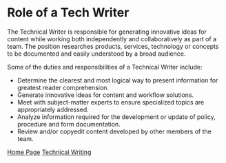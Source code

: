 # Role of a Tech Writer

The Technical Writer is responsible for generating innovative ideas for content while working both independently and collaboratively as part of a team. The position researches products, services, technology or concepts to be documented and easily understood by a broad audience.

Some of the duties and responsibilities of a Technical Writer include:

- Determine the clearest and most logical way to present information for greatest reader comprehension.
- Generate innovative ideas for content and workflow solutions.
- Meet with subject-matter experts to ensure specialized topics are appropriately addressed.
- Analyze information required for the development or update of policy, procedure and form documentation.
- Review and/or copyedit content developed by other members of the team.

[Home Page](../index.md)
[Technical Writing](tech_writing.md)
